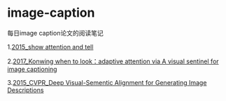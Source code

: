 # image-caption
每日image caption论文的阅读笔记

1.[2015_show attention and tell](https://github.com/Jasonzhu0314/image-caption-learning/blob/master/paper_list/show_and_tell_attention.md)

2.[2017_Konwing when to look：adaptive attention via A visual sentinel for image captioning](https://github.com/Jasonzhu0314/image-caption-learning/blob/master/paper_list/konw_when_to_look.md)

3.[2015_CVPR_Deep Visual-Sementic Alignment for Generating Image Descriptions](https://github.com/Jasonzhu0314/image-caption-learning/blob/master/paper_list/Deep_Visual_Semantic_Alignments.md)
